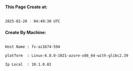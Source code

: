 
   
#### This Page Create at:

```bash

2025-02-20 - 04:49:30 UTC

```

#### Create By Machine:

```bash

Host Name : fv-az1674-594

platform  : Linux-6.8.0-1021-azure-x86_64-with-glibc2.39

Ip Local  : 10.1.0.82

```

